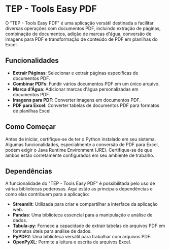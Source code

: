 # TEP - Tools Easy PDF

O "TEP - Tools Easy PDF" é uma aplicação versátil destinada a facilitar diversas operações com documentos PDF, incluindo extração de páginas, combinação de documentos, adição de marcas d'água, conversão de imagens para PDF e transformação de conteúdo de PDF em planilhas do Excel.

## Funcionalidades

- **Extrair Páginas**: Selecionar e extrair páginas específicas de documentos PDF.
- **Combinar PDFs**: Fundir vários documentos PDF em um único arquivo.
- **Marca d'Água**: Adicionar marcas d'água personalizadas em documentos PDF.
- **Imagens para PDF**: Converter imagens em documentos PDF.
- **PDF para Excel**: Converter tabelas de documentos PDF para formatos de planilhas Excel.

## Como Começar

Antes de iniciar, certifique-se de ter o Python instalado em seu sistema. Algumas funcionalidades, especialmente a conversão de PDF para Excel, podem exigir o Java Runtime Environment (JRE). Certifique-se de que ambos estão corretamente configurados em seu ambiente de trabalho.

## Dependências

A funcionalidade do "TEP - Tools Easy PDF" é possibilitada pelo uso de várias bibliotecas poderosas. Aqui estão as principais dependências e como elas contribuem para a aplicação:

- **Streamlit**: Utilizada para criar e compartilhar a interface da aplicação web.
- **Pandas**: Uma biblioteca essencial para a manipulação e análise de dados. 
- **Tabula-py**: Fornece a capacidade de extrair tabelas de arquivos PDF em formatos úteis para análise de dados.
- **PyPDF2**: Uma biblioteca versátil para trabalhar com arquivos PDF.
- **OpenPyXL**: Permite a leitura e escrita de arquivos Excel.
